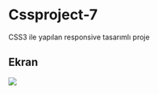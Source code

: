 <h1>Cssproject-7</h1>

CSS3 ile yapılan responsive tasarımlı proje

<h2>Ekran</h2>

![](Document-Profil-1-Microsoft_-Edge-2023-07-16-18-13-36.gif)